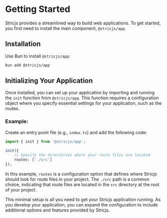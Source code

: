 # Getting Started

Stricjs provides a streamlined way to build web applications. To get started, you first need to install the main component, `@stricjs/app`.

## Installation

Use Bun to install `@stricjs/app`:

```bash
bun add @stricjs/app
```

## Initializing Your Application

Once installed, you can set up your application by importing and running the `init` function from `@stricjs/app`. This function requires a configuration object where you specify essential settings for your application, such as the routes.

### Example:

Create an entry point file (e.g., `index.ts`) and add the following code:

```ts
import { init } from '@stricjs/app';

init({
    // Specify the directories where your route files are located
    routes: ['./src']
});
```

In this example, `routes` is a configuration option that defines where Stricjs should look for route files in your project. The `./src` path is a common choice, indicating that route files are located in the `src` directory at the root of your project.

This minimal setup is all you need to get your Stricjs application running. As you develop your application, you can expand the configuration to include additional options and features provided by Stricjs.